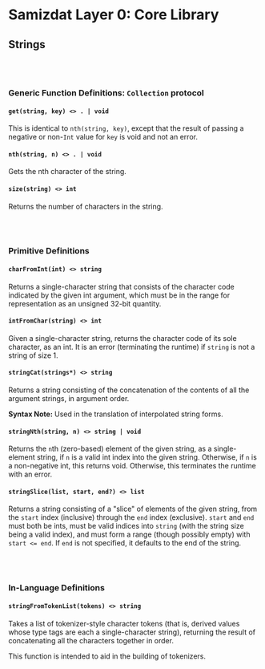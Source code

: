 Samizdat Layer 0: Core Library
==============================

Strings
-------

<br><br>
### Generic Function Definitions: `Collection` protocol

#### `get(string, key) <> . | void`

This is identical to `nth(string, key)`, except that the result of passing
a negative or non-`Int` value for `key` is void and not an error.

#### `nth(string, n) <> . | void`

Gets the nth character of the string.

#### `size(string) <> int`

Returns the number of characters in the string.


<br><br>
### Primitive Definitions

#### `charFromInt(int) <> string`

Returns a single-character string that consists of the character
code indicated by the given int argument, which must be in the
range for representation as an unsigned 32-bit quantity.

#### `intFromChar(string) <> int`

Given a single-character string, returns the character code
of its sole character, as an int. It is an error (terminating
the runtime) if `string` is not a string of size 1.

#### `stringCat(strings*) <> string`

Returns a string consisting of the concatenation of the contents
of all the argument strings, in argument order.

**Syntax Note:** Used in the translation of interpolated string forms.

#### `stringNth(string, n) <> string | void`

Returns the `n`th (zero-based) element of the given string, as a
single-element string, if `n` is a valid int index into the given
string. Otherwise, if `n` is a non-negative int, this returns void.
Otherwise, this terminates the runtime with an error.

#### `stringSlice(list, start, end?) <> list`

Returns a string consisting of a "slice" of elements of the given
string, from the `start` index (inclusive) through the `end` index
(exclusive). `start` and `end` must both be ints, must be valid indices
into `string` (with the string size being a valid index), and must form a
range (though possibly empty) with `start <= end`. If `end` is not
specified, it defaults to the end of the string.


<br><br>
### In-Language Definitions

#### `stringFromTokenList(tokens) <> string`

Takes a list of tokenizer-style character tokens (that is, derived values
whose type tags are each a single-character string), returning the result
of concatenating all the characters together in order.

This function is intended to aid in the building of tokenizers.
